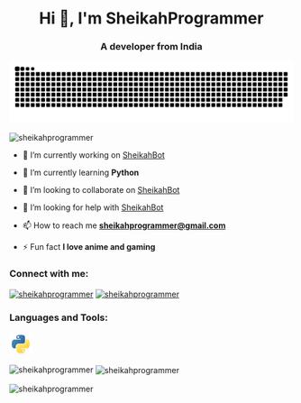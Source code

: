 

<h1 align="center">Hi 👋, I'm SheikahProgrammer</h1>
<h3 align="center">A developer from India</h3>

<div align="center">
  <a href="https://imgur.com/a/byeub5z">
  <img  src="https://github.com/1999AZZAR/1999AZZAR/blob/main/resources/img/grid-snake.svg"
       alt="snake" /></a>
</div>



<p align="left"> <img src="https://komarev.com/ghpvc/?username=sheikahprogrammer&label=Profile%20views&color=0e75b6&style=flat" alt="sheikahprogrammer" /> </p>

- 🔭 I’m currently working on [SheikahBot](https://github.com/SheikahProgrammer/SheikahBot)

- 🌱 I’m currently learning **Python**

- 👯 I’m looking to collaborate on [SheikahBot](https://github.com/SheikahProgrammer/SheikahBot)

- 🤝 I’m looking for help with [SheikahBot](https://github.com/SheikahProgrammer/SheikahBot)

- 📫 How to reach me **sheikahprogrammer@gmail.com**

- ⚡ Fun fact **I love anime and gaming**

<h3 align="left">Connect with me:</h3>
<p align="left">
<a href="https://twitter.com/sheikahprogrammer" target="blank"><img align="center" src="https://raw.githubusercontent.com/rahuldkjain/github-profile-readme-generator/master/src/images/icons/Social/twitter.svg" alt="sheikahprogrammer" height="30" width="40" /></a>
<a href="https://instagram.com/sheikahprogrammer" target="blank"><img align="center" src="https://raw.githubusercontent.com/rahuldkjain/github-profile-readme-generator/master/src/images/icons/Social/instagram.svg" alt="sheikahprogrammer" height="30" width="40" /></a>
</p>

<h3 align="left">Languages and Tools:</h3>
<p align="left"> <a href="https://www.python.org" target="_blank"> <img src="https://raw.githubusercontent.com/devicons/devicon/master/icons/python/python-original.svg" alt="python" width="40" height="40"/> </a> </p>

<p><img align="left" src="https://github-readme-stats.vercel.app/api/top-langs?username=sheikahprogrammer&show_icons=true&locale=en&layout=compact" alt="sheikahprogrammer" /></p>

<p>&nbsp;<img align="center" src="https://github-readme-stats.vercel.app/api?username=sheikahprogrammer&show_icons=true&locale=en" alt="sheikahprogrammer" /></p>

<p><img align="center" src="https://github-readme-streak-stats.herokuapp.com/?user=sheikahprogrammer&" alt="sheikahprogrammer" /></p>
